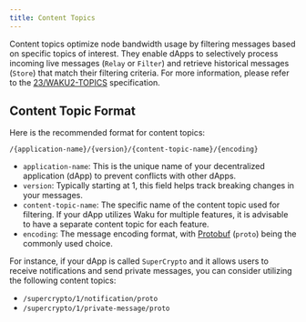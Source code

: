 ```yaml
---
title: Content Topics
---
```


Content topics optimize node bandwidth usage by filtering messages based on specific topics of interest. They enable dApps to selectively process incoming live messages (`Relay` or `Filter`) and retrieve historical messages (`Store`) that match their filtering criteria. For more information, please refer to the [23/WAKU2-TOPICS](https://rfc.vac.dev/spec/23/#content-topics) specification.

## Content Topic Format

Here is the recommended format for content topics:

`/{application-name}/{version}/{content-topic-name}/{encoding}`

- `application-name`: This is the unique name of your decentralized application (dApp) to prevent conflicts with other dApps.
- `version`: Typically starting at 1, this field helps track breaking changes in your messages.
- `content-topic-name`: The specific name of the content topic used for filtering. If your dApp utilizes Waku for multiple features, it is advisable to have a separate content topic for each feature.
- `encoding`: The message encoding format, with [Protobuf](https://developers.google.com/protocol-buffers) (`proto`) being the commonly used choice.

For instance, if your dApp is called `SuperCrypto` and it allows users to receive notifications and send private messages, you can consider utilizing the following content topics:

- `/supercrypto/1/notification/proto`
- `/supercrypto/1/private-message/proto`
